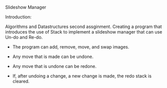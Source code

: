 Slideshow Manager

Introduction:

Algorithms and Datastructures second assginment. Creating a program that 
introduces the use of Stack to implement a slideshow manager that can use 
Un-do and Re-do.

- The program can add, remove, move, and swap images.

- Any move that is made can be undone.

- Any move that is undone can be redone.

- If, after undoing a change, a new change is made, the redo stack is cleared.